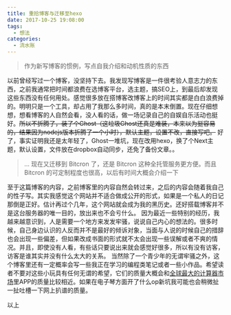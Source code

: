 ```yaml
---
title: 重拾博客与迁移至hexo
date: 2017-10-25 19:08:00
tags: 
  - 想法
categories:
  - 流水账
---
```


> 作为新写博客的惯例，写点自我介绍和动机性质的东西

以前曾经写过一个博客，没坚持下去。我发现写博客是一件很考验人意志力的东西，之前我通常把时间都浪费在选博客平台，选主题，搞SEO上，到最后却发现这些东西没有任何用处。感觉很多放在搭博客改博客上的时间其实都是白白浪费掉的。明明只是一个工具，却占用了我那么多时间，真的是本末倒置。现在仔细想想，想看博客的人自然会看，没人看的话，做一场记录自己的自娱自乐活动也挺好。~~所以不折腾了，装了个Ghost（这垃圾Ghost还真是难装，本来以为挺容易的，结果因为nodejs版本折腾了一个小时），默认主题，设置不改，直接写吧。~~ 好了，事实证明我还是太年轻了，Ghost一堆坑，现在改用hexo，换了个Next主题，默认设置，文件放在dropbox自动同步，还免了备份文章。。

<!-- more -->

> ... 现在又迁移到 Bitcron 了，还是 Bitcron 这种全托管服务更方便。而且 Bitcron 的可定制程度也很高，以后有时间大概会介绍一下

至于这篇博客的内容，之前博客里的内容自然会转过来，之后的内容会随着我自己的性子写。其实我感觉这个网站并不适合做成公开的形式，如果是一个私人的日记那倒是正好。估计再过个几年，这个网站就会成为我的黑历史。还好搭载博客并不是这台服务器的唯一目的，放出来也不会亏什么。
因为最近一些特别的经历，我越来越意识到，人是需要一个地方来发发牢骚，说说自己内心的想法的。很多时候，自己身边认识的人反而并不是最好的倾诉对象，当面与人说的时候自己的措辞也会出现一些偏差，但如果改成书面的形式就不太会出现一些误解或者不爽的情况。并且，即使没有人看，有些话只要说出来就会感觉好很多，所以有没有访客，访客是谁其实并没有什么太大的关系。
当然除了一个青少年的无谓牢骚之外，这个博客里还有一定概率会写一些我正在学习的编程类笔记或者一些小作品。希望读者不要对这些小玩具有任何无谓的希望，它们的质量大概会和[全球最大的计算器市场](https://coolapk.com)里APP的质量比较相近。如果在电子琴方面开了什么op新坑我可能也会稍微扯一扯吐槽一下网上扒谱的质量。

以上
